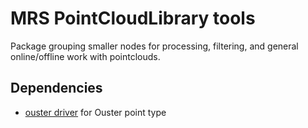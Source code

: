 # MRS PointCloudLibrary tools

Package grouping smaller nodes for processing, filtering, and general online/offline work with pointclouds.

## Dependencies

* [ouster driver](https://github.com/ctu-mrs/ouster) for Ouster point type
